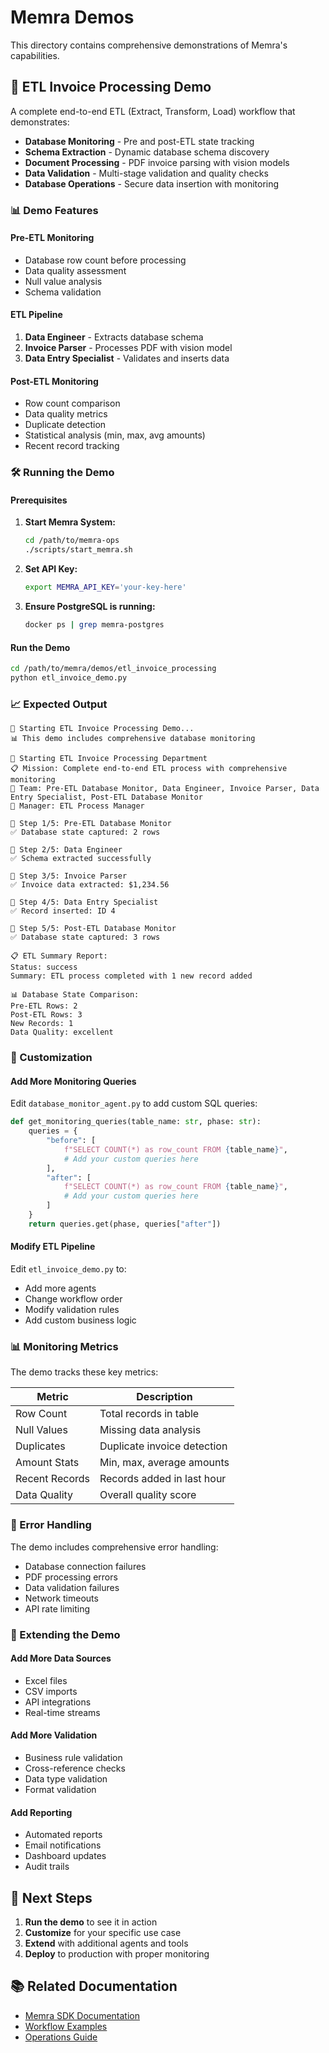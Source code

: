 # Memra Demos

This directory contains comprehensive demonstrations of Memra's capabilities.

## 🚀 ETL Invoice Processing Demo

A complete end-to-end ETL (Extract, Transform, Load) workflow that demonstrates:

- **Database Monitoring** - Pre and post-ETL state tracking
- **Schema Extraction** - Dynamic database schema discovery
- **Document Processing** - PDF invoice parsing with vision models
- **Data Validation** - Multi-stage validation and quality checks
- **Database Operations** - Secure data insertion with monitoring

### 📊 Demo Features

#### **Pre-ETL Monitoring**
- Database row count before processing
- Data quality assessment
- Null value analysis
- Schema validation

#### **ETL Pipeline**
1. **Data Engineer** - Extracts database schema
2. **Invoice Parser** - Processes PDF with vision model
3. **Data Entry Specialist** - Validates and inserts data

#### **Post-ETL Monitoring**
- Row count comparison
- Data quality metrics
- Duplicate detection
- Statistical analysis (min, max, avg amounts)
- Recent record tracking

### 🛠️ Running the Demo

#### **Prerequisites**
1. **Start Memra System:**
   ```bash
   cd /path/to/memra-ops
   ./scripts/start_memra.sh
   ```

2. **Set API Key:**
   ```bash
   export MEMRA_API_KEY='your-key-here'
   ```

3. **Ensure PostgreSQL is running:**
   ```bash
   docker ps | grep memra-postgres
   ```

#### **Run the Demo**
```bash
cd /path/to/memra/demos/etl_invoice_processing
python etl_invoice_demo.py
```

### 📈 Expected Output

```
🚀 Starting ETL Invoice Processing Demo...
📊 This demo includes comprehensive database monitoring

🏢 Starting ETL Invoice Processing Department
📋 Mission: Complete end-to-end ETL process with comprehensive monitoring
👥 Team: Pre-ETL Database Monitor, Data Engineer, Invoice Parser, Data Entry Specialist, Post-ETL Database Monitor
👔 Manager: ETL Process Manager

🔄 Step 1/5: Pre-ETL Database Monitor
✅ Database state captured: 2 rows

🔄 Step 2/5: Data Engineer
✅ Schema extracted successfully

🔄 Step 3/5: Invoice Parser
✅ Invoice data extracted: $1,234.56

🔄 Step 4/5: Data Entry Specialist
✅ Record inserted: ID 4

🔄 Step 5/5: Post-ETL Database Monitor
✅ Database state captured: 3 rows

📋 ETL Summary Report:
Status: success
Summary: ETL process completed with 1 new record added

📊 Database State Comparison:
Pre-ETL Rows: 2
Post-ETL Rows: 3
New Records: 1
Data Quality: excellent
```

### 🔧 Customization

#### **Add More Monitoring Queries**
Edit `database_monitor_agent.py` to add custom SQL queries:

```python
def get_monitoring_queries(table_name: str, phase: str):
    queries = {
        "before": [
            f"SELECT COUNT(*) as row_count FROM {table_name}",
            # Add your custom queries here
        ],
        "after": [
            f"SELECT COUNT(*) as row_count FROM {table_name}",
            # Add your custom queries here
        ]
    }
    return queries.get(phase, queries["after"])
```

#### **Modify ETL Pipeline**
Edit `etl_invoice_demo.py` to:
- Add more agents
- Change workflow order
- Modify validation rules
- Add custom business logic

### 📊 Monitoring Metrics

The demo tracks these key metrics:

| Metric | Description |
|--------|-------------|
| Row Count | Total records in table |
| Null Values | Missing data analysis |
| Duplicates | Duplicate invoice detection |
| Amount Stats | Min, max, average amounts |
| Recent Records | Records added in last hour |
| Data Quality | Overall quality score |

### 🚨 Error Handling

The demo includes comprehensive error handling:
- Database connection failures
- PDF processing errors
- Data validation failures
- Network timeouts
- API rate limiting

### 🔄 Extending the Demo

#### **Add More Data Sources**
- Excel files
- CSV imports
- API integrations
- Real-time streams

#### **Add More Validation**
- Business rule validation
- Cross-reference checks
- Data type validation
- Format validation

#### **Add Reporting**
- Automated reports
- Email notifications
- Dashboard updates
- Audit trails

## 🎯 Next Steps

1. **Run the demo** to see it in action
2. **Customize** for your specific use case
3. **Extend** with additional agents and tools
4. **Deploy** to production with proper monitoring

## 📚 Related Documentation

- [Memra SDK Documentation](https://docs.memra.co)
- [Workflow Examples](../examples/)
- [Operations Guide](../memra-ops/) 
